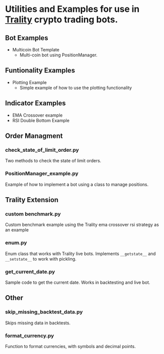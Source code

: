 # Utilities and Examples for use in [Trality](https://www.trality.com/) crypto trading bots.

## Bot Examples

* Multicoin Bot Template
  * Multi-coin bot using PositionManager.

## Funtionality Examples

* Plotting Example
  * Simple example of how to use the plotting functionality

## Indicator Examples

* EMA Crossover example
* RSI Double Bottom Example

## Order Managment

### check_state_of_limit_order.py

Two methods to check the state of limit orders.

### PositionManager_example.py

Example of how to implement a bot using a class to manage positions.

## Trality Extension

### custom benchmark.py

Custom benchmark example using the Trality ema crossover rsi strategy as an example

### enum.py

Enum class that works with Trality live bots. Implements `__getstate__` and `__setstate__` to work with pickling.

### get_current_date.py

Sample code to get the current date. Works in backtesting and live bot.

## Other

### skip_missing_backtest_data.py

Skips missing data in backtests.

### format_currency.py

Function to format currencies, with symbols and decimal points.
